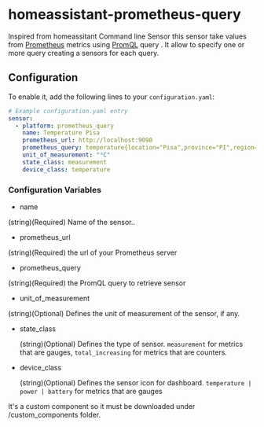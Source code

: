 # homeassistant-prometheus-query
Inspired from homeassitant Command line Sensor this sensor take values from [Prometheus](https://prometheus.io/) metrics using [PromQL](https://prometheus.io/docs/prometheus/latest/querying/basics/) query .  It allow to specify one or more query creating a sensors for each query.

## Configuration

To enable it, add the following lines to your `configuration.yaml`:

```yaml
# Example configuration.yaml entry
sensor:
  - platform: prometheus_query
    name: Temperature Pisa
    prometheus_url: http://localhost:9090
    prometheus_query: temperature{location="Pisa",province="PI",region="Tuscany"}
    unit_of_measurement: "°C"
    state_class: measurement
    device_class: temperature
```

### Configuration Variables

-  name

  (string)(Required) Name of the sensor..

-  prometheus_url

  (string)(Required) the url of your Prometheus server

-  prometheus_query

  (string)(Required) the PromQL query to retrieve sensor 

-  unit_of_measurement

  (string)(Optional) Defines the unit of measurement of the sensor, if any.
  
- state_class

  (string)(Optional) Defines the type of sensor. `measurement` for metrics that are gauges,
                     `total_increasing` for metrics that are counters.

- device_class

  (string)(Optional) Defines the sensor icon for dashboard. `temperature | power | battery` for metrics that are gauges

It's a custom component so it must be downloaded under /custom_components folder.
